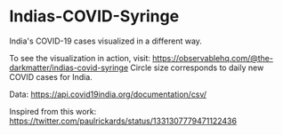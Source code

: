 # Indias-COVID-Syringe
India's COVID-19 cases visualized in a different way.

To see the visualization in action, visit: https://observablehq.com/@the-darkmatter/indias-covid-syringe
Circle size corresponds to daily new COVID cases for India.

Data: https://api.covid19india.org/documentation/csv/

Inspired from this work: https://twitter.com/paulrickards/status/1331307779471122436
